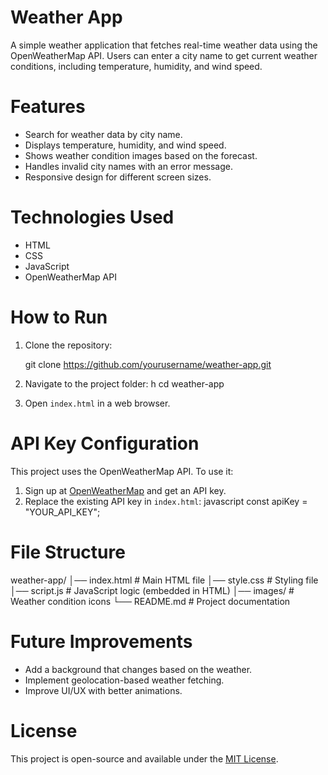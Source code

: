 #  Weather App

A simple weather application that fetches real-time weather data using the OpenWeatherMap API. Users can enter a city name to get current weather conditions, including temperature, humidity, and wind speed.

# Features
- Search for weather data by city name.
- Displays temperature, humidity, and wind speed.
- Shows weather condition images based on the forecast.
- Handles invalid city names with an error message.
- Responsive design for different screen sizes.

# Technologies Used
- HTML
- CSS
- JavaScript
- OpenWeatherMap API

# How to Run
1. Clone the repository:
 
   git clone https://github.com/yourusername/weather-app.git
 
2. Navigate to the project folder:
 h
   cd weather-app

3. Open `index.html` in a web browser.

# API Key Configuration
This project uses the OpenWeatherMap API. To use it:
1. Sign up at [OpenWeatherMap](https://openweathermap.org/) and get an API key.
2. Replace the existing API key in `index.html`:
   javascript
   const apiKey = "YOUR_API_KEY";
 

# File Structure

weather-app/
│── index.html         # Main HTML file
│── style.css          # Styling file
│── script.js          # JavaScript logic (embedded in HTML)
│── images/            # Weather condition icons
└── README.md          # Project documentation


# Future Improvements
- Add a background that changes based on the weather.
- Implement geolocation-based weather fetching.
- Improve UI/UX with better animations.

# License
This project is open-source and available under the [MIT License](LICENSE).




